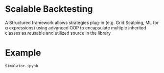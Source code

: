 # Scalable Backtesting

A Structured framework allows strategies plug-in (e.g. Grid Scalping, ML for α expressions) using advanced OOP to encapsulate multiple inherited classes as reusable and utilized source in the library

# Example

```bash
Simulator.ipynb
```
